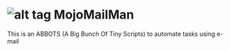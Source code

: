 ![alt tag](https://github.com/mojolab/mojomailman/blob/master/images/mojomailmanlogo.png)
MojoMailMan
========

This is an ABBOTS (A Big Bunch Of Tiny Scripts) to automate tasks using e-mail
